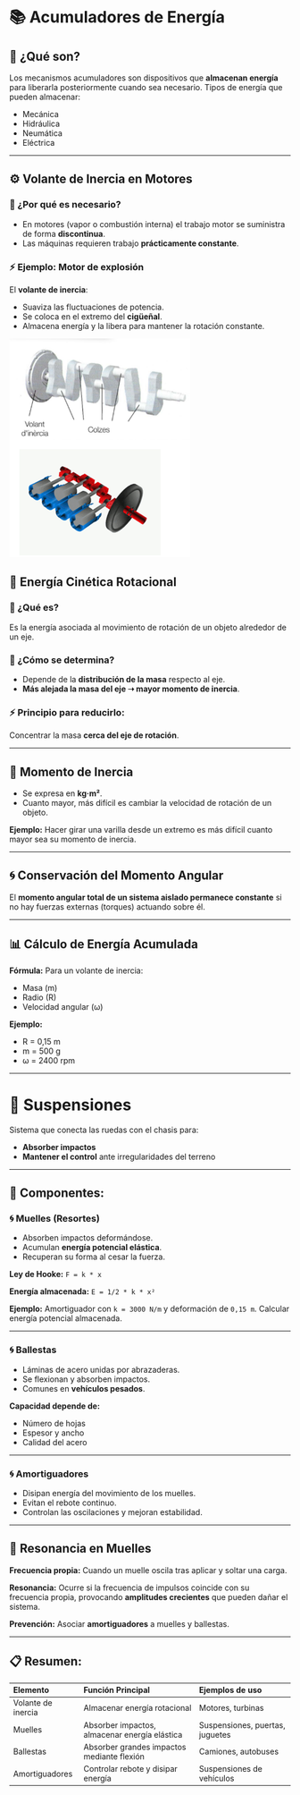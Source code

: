 # 📚 Acumuladores de Energía

## 🔋 ¿Qué son?

Los mecanismos acumuladores son dispositivos que **almacenan energía** para liberarla posteriormente cuando sea necesario.
Tipos de energía que pueden almacenar:

- Mecánica
- Hidráulica
- Neumática
- Eléctrica

---

## ⚙️ Volante de Inercia en Motores

### 📌 ¿Por qué es necesario?

- En motores (vapor o combustión interna) el trabajo motor se suministra de forma **discontinua**.
- Las máquinas requieren trabajo **prácticamente constante**.

### ⚡ Ejemplo: Motor de explosión

El **volante de inercia**:

- Suaviza las fluctuaciones de potencia.
- Se coloca en el extremo del **cigüeñal**.
- Almacena energía y la libera para mantener la rotación constante.

![](img/2025-05-11-22-44-59.png)

## 🔄 Energía Cinética Rotacional

### 📌 ¿Qué es?

Es la energía asociada al movimiento de rotación de un objeto alrededor de un eje.

### 🔧 ¿Cómo se determina?

- Depende de la **distribución de la masa** respecto al eje.
- **Más alejada la masa del eje ➝ mayor momento de inercia**.

### ⚡ Principio para reducirlo:

Concentrar la masa **cerca del eje de rotación**.

---

## 📏 Momento de Inercia

- Se expresa en **kg·m²**.
- Cuanto mayor, más difícil es cambiar la velocidad de rotación de un objeto.

**Ejemplo:**
Hacer girar una varilla desde un extremo es más difícil cuanto mayor sea su momento de inercia.

---

## 🌀 Conservación del Momento Angular

El **momento angular total de un sistema aislado permanece constante** si no hay fuerzas externas (torques) actuando sobre él.

---

## 📊 Cálculo de Energía Acumulada

**Fórmula:**
Para un volante de inercia:

- Masa (m)
- Radio (R)
- Velocidad angular (ω)

**Ejemplo:**

- R = 0,15 m
- m = 500 g
- ω = 2400 rpm

---

# 🚗 Suspensiones

Sistema que conecta las ruedas con el chasis para:

- **Absorber impactos**
- **Mantener el control** ante irregularidades del terreno

---

## 📎 Componentes:

### 🌀 Muelles (Resortes)

- Absorben impactos deformándose.
- Acumulan **energía potencial elástica**.
- Recuperan su forma al cesar la fuerza.

**Ley de Hooke:**
`F = k * x`

**Energía almacenada:**
`E = 1/2 * k * x²`

**Ejemplo:**
Amortiguador con `k = 3000 N/m` y deformación de `0,15 m`.
Calcular energía potencial almacenada.

---

### 🌀 Ballestas

- Láminas de acero unidas por abrazaderas.
- Se flexionan y absorben impactos.
- Comunes en **vehículos pesados**.

**Capacidad depende de:**

- Número de hojas
- Espesor y ancho
- Calidad del acero

---

### 🌀 Amortiguadores

- Disipan energía del movimiento de los muelles.
- Evitan el rebote continuo.
- Controlan las oscilaciones y mejoran estabilidad.

---

## 🎵 Resonancia en Muelles

**Frecuencia propia:**
Cuando un muelle oscila tras aplicar y soltar una carga.

**Resonancia:**
Ocurre si la frecuencia de impulsos coincide con su frecuencia propia, provocando **amplitudes crecientes** que pueden dañar el sistema.

**Prevención:**
Asociar **amortiguadores** a muelles y ballestas.

---

## 📋 Resumen:

| Elemento           | Función Principal                             | Ejemplos de uso                 |
| :----------------- | :-------------------------------------------- | :------------------------------ |
| Volante de inercia | Almacenar energía rotacional                  | Motores, turbinas               |
| Muelles            | Absorber impactos, almacenar energía elástica | Suspensiones, puertas, juguetes |
| Ballestas          | Absorber grandes impactos mediante flexión    | Camiones, autobuses             |
| Amortiguadores     | Controlar rebote y disipar energía            | Suspensiones de vehículos       |
